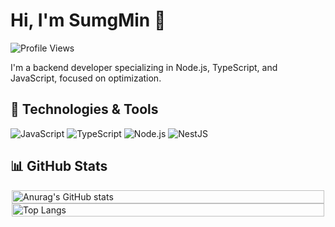 # Hi, I'm SumgMin 👋

![Profile Views](https://komarev.com/ghpvc/?username=kimsungmin2&color=blue)

I'm a backend developer specializing in Node.js, TypeScript, and JavaScript, focused on optimization.

## 🚀 Technologies & Tools

![JavaScript](https://img.shields.io/badge/-JavaScript-333333?style=flat&logo=javascript)
![TypeScript](https://img.shields.io/badge/-TypeScript-3178C6?style=flat&logo=typescript)
![Node.js](https://img.shields.io/badge/-Node.js-339933?style=flat&logo=node.js)
![NestJS](https://img.shields.io/badge/-NestJS-E0234E?style=flat&logo=nestjs)

## 📊 GitHub Stats

<div style="display: flex; flex-direction: column; align-items: center;">
  <img src="https://github-readme-stats.vercel.app/api?username=kimsungmin2&show_icons=true&theme=radical" alt="Anurag's GitHub stats" style="width: 100%; max-width: 500px;" />
  <img src="https://github-readme-stats.vercel.app/api/top-langs/?username=kimsungmin2&layout=compact&theme=radical" alt="Top Langs" style="width: 100%; max-width: 500px;" />
</div>
